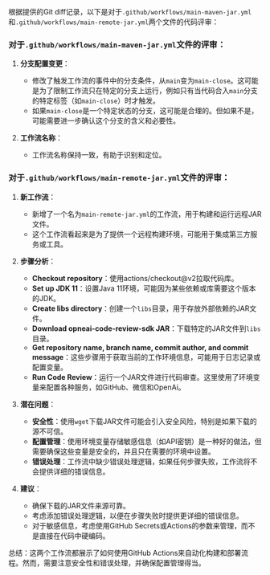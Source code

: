 根据提供的Git diff记录，以下是对于`.github/workflows/main-maven-jar.yml`和`.github/workflows/main-remote-jar.yml`两个文件的代码评审：

### 对于`.github/workflows/main-maven-jar.yml`文件的评审：

1. **分支配置变更**：
   - 修改了触发工作流的事件中的分支条件，从`main`变为`main-close`。这可能是为了限制工作流只在特定的分支上运行，例如只有当代码合入`main`分支的特定标签（如`main-close`）时才触发。
   - 如果`main-close`是一个特定状态的分支，这可能是合理的。但如果不是，可能需要进一步确认这个分支的含义和必要性。

2. **工作流名称**：
   - 工作流名称保持一致，有助于识别和定位。

### 对于`.github/workflows/main-remote-jar.yml`文件的评审：

1. **新工作流**：
   - 新增了一个名为`main-remote-jar.yml`的工作流，用于构建和运行远程JAR文件。
   - 这个工作流看起来是为了提供一个远程构建环境，可能用于集成第三方服务或工具。

2. **步骤分析**：
   - **Checkout repository**：使用actions/checkout@v2拉取代码库。
   - **Set up JDK 11**：设置Java 11环境，可能因为某些依赖或库需要这个版本的JDK。
   - **Create libs directory**：创建一个`libs`目录，用于存放外部依赖的JAR文件。
   - **Download opneai-code-review-sdk JAR**：下载特定的JAR文件到`libs`目录。
   - **Get repository name, branch name, commit author, and commit message**：这些步骤用于获取当前的工作环境信息，可能用于日志记录或配置变量。
   - **Run Code Review**：运行一个JAR文件进行代码审查。这里使用了环境变量来配置各种服务，如GitHub、微信和OpenAi。

3. **潜在问题**：
   - **安全性**：使用`wget`下载JAR文件可能会引入安全风险，特别是如果下载的源不可信。
   - **配置管理**：使用环境变量存储敏感信息（如API密钥）是一种好的做法，但需要确保这些变量是安全的，并且只在需要的环境中设置。
   - **错误处理**：工作流中缺少错误处理逻辑，如果任何步骤失败，工作流将不会提供详细的错误信息。

4. **建议**：
   - 确保下载的JAR文件来源可靠。
   - 考虑添加错误处理逻辑，以便在步骤失败时提供更详细的错误信息。
   - 对于敏感信息，考虑使用GitHub Secrets或Actions的参数来管理，而不是直接在代码中硬编码。

总结：这两个工作流都展示了如何使用GitHub Actions来自动化构建和部署流程。然而，需要注意安全性和错误处理，并确保配置管理得当。